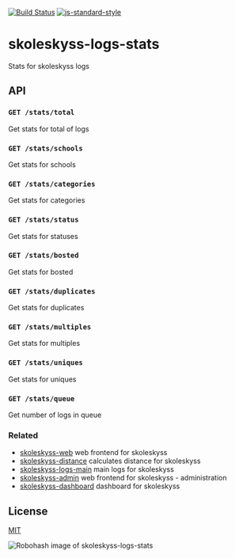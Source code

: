 [![Build Status](https://travis-ci.org/telemark/skoleskyss-logs-stats.svg?branch=master)](https://travis-ci.org/telemark/skoleskyss-logs-stats)
[![js-standard-style](https://img.shields.io/badge/code%20style-standard-brightgreen.svg?style=flat)](https://github.com/feross/standard)

# skoleskyss-logs-stats

Stats for skoleskyss logs

## API

### ```GET /stats/total```

Get stats for total of logs

### ```GET /stats/schools```

Get stats for schools

### ```GET /stats/categories```

Get stats for categories

### ```GET /stats/status```

Get stats for statuses

### ```GET /stats/bosted```

Get stats for bosted

### ```GET /stats/duplicates```

Get stats for duplicates

### ```GET /stats/multiples```

Get stats for multiples

### ```GET /stats/uniques```

Get stats for uniques

### ```GET /stats/queue```

Get number of logs in queue

### Related

- [skoleskyss-web](https://github.com/telemark/skoleskyss-web) web frontend for skoleskyss
- [skoleskyss-distance](https://github.com/telemark/minelev-buddy) calculates distance for skoleskyss
- [skoleskyss-logs-main](https://github.com/telemark/skoleskyss-logs-main) main logs for skoleskyss
- [skoleskyss-admin](https://github.com/telemark/skoleskyss-admin) web frontend for skoleskyss - administration
- [skoleskyss-dashboard](https://github.com/telemark/skoleskyss-dashboard) dashboard for skoleskyss

## License

[MIT](LICENSE)

![Robohash image of skoleskyss-logs-stats](https://robots.kebabstudios.party/skoleskyss-logs-stats.png "Robohash image of skoleskyss-logs-stats")